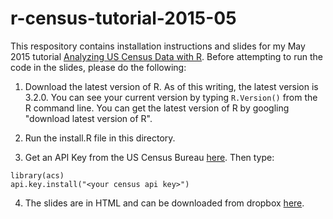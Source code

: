 # r-census-tutorial-2015-05

This respository contains installation instructions and slides for my May 2015 tutorial [Analyzing US Census Data with R](https://justanrblog.wordpress.com/2015/05/11/upcoming-tutorial-analyzing-us-census-data-in-r/). Before attempting to run the code in the slides, please do the following:

1. Download the latest version of R. As of this writing, the latest 
version is 3.2.0. You can see your current version by typing `R.Version()` from the R command line.
You can get the latest version of R by googling "download latest version
of R".

2. Run the install.R file in this directory.

3. Get an API Key from the US Census Bureau [here](http://api.census.gov/data/key_signup.html). Then type:
```
library(acs)
api.key.install("<your census api key>")
```

4. The slides are in HTML and can be downloaded from dropbox [here](https://www.dropbox.com/s/7ssojopulaetcnq/slides.html?dl=0).
